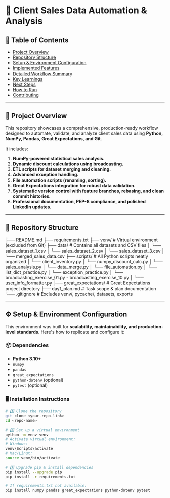 # 🚀 Client Sales Data Automation & Analysis

## 📌 Table of Contents
- [Project Overview](#project-overview)
- [Repository Structure](#repository-structure)
- [Setup & Environment Configuration](#setup--environment-configuration)
- [Implemented Features](#implemented-features)
- [Detailed Workflow Summary](#detailed-workflow-summary)
- [Key Learnings](#key-learnings)
- [Next Steps](#next-steps)
- [How to Run](#how-to-run)
- [Contributing](#contributing)

---

## 🚀 Project Overview

This repository showcases a comprehensive, production-ready workflow designed to automate, validate, and analyze client sales data using **Python, NumPy, Pandas, Great Expectations, and Git**.

It includes:

1. **NumPy-powered statistical sales analysis.**
2. **Dynamic discount calculations using broadcasting.**
3. **ETL scripts for dataset merging and cleaning.**
4. **Advanced exception handling.**
5. **File automation scripts (renaming, sorting).**
6. **Great Expectations integration for robust data validation.**
7. **Systematic version control with feature branches, rebasing, and clean commit histories.**
8. **Professional documentation, PEP-8 compliance, and polished LinkedIn updates.**

---

## 📂 Repository Structure
├── README.md ├── requirements.txt ├── venv/ # Virtual environment (excluded from Git) ├── data/ # Contains all datasets and CSV files │ └── sales_dataset_1.csv │ └── sales_dataset_2.csv │ └── sales_dataset_3.csv │ └── merged_sales_data.csv ├── scripts/ # All Python scripts neatly organized │ └── client_inventory.py │ └── numpy_discount_calc.py │ └── sales_analysis.py │ └── data_merge.py │ └── file_automation.py │ └── list_dict_practice.py │ └── exception_practice.py │ └── broadcasting_exercise_01.py - broadcasting_exercise_10.py │ └── user_info_formatter.py ├── great_expectations/ # Great Expectations project directory ├── day1_plan.md # Task scope & plan documentation └── .gitignore # Excludes venv/, pycache/, datasets, exports


---

## ⚙️ Setup & Environment Configuration

This environment was built for **scalability, maintainability, and production-level standards**. Here's how to replicate and configure it:

### 📦 Dependencies

- **Python 3.10+**
- `numpy`
- `pandas`
- `great_expectations`
- `python-dotenv` (optional)
- `pytest` (optional)

### 🖥 Installation Instructions

```bash
# 1️⃣ Clone the repository
git clone <your-repo-link>
cd <repo-name>

# 2️⃣ Set up a virtual environment
python -m venv venv
# Activate virtual environment:
# Windows:
venv\Scripts\activate
# Mac/Linux:
source venv/bin/activate

# 3️⃣ Upgrade pip & install dependencies
pip install --upgrade pip
pip install -r requirements.txt

# If requirements.txt not available:
pip install numpy pandas great_expectations python-dotenv pytest


